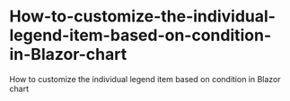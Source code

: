 # How-to-customize-the-individual-legend-item-based-on-condition-in-Blazor-chart
How to customize the individual legend item based on condition in Blazor chart
